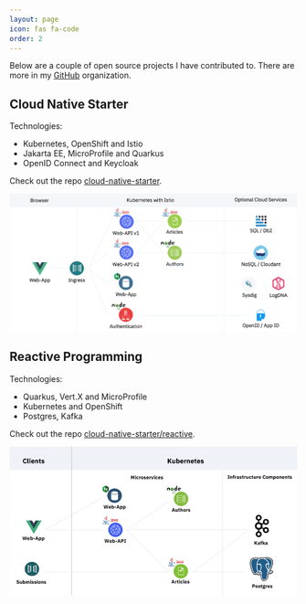 ```yaml
---
layout: page
icon: fas fa-code
order: 2
---
```


Below are a couple of open source projects I have contributed to. There are more in my [GitHub](https://github.com/nheidloff) organization.

## Cloud Native Starter

Technologies:
* Kubernetes, OpenShift and Istio
* Jakarta EE, MicroProfile and Quarkus
* OpenID Connect and Keycloak

Check out the repo [cloud-native-starter](https://github.com/IBM/cloud-native-starter).

![image](/assets/img/cloud-native-starter.png)

## Reactive Programming

Technologies:
* Quarkus, Vert.X and MicroProfile
* Kubernetes and OpenShift
* Postgres, Kafka 

Check out the repo [cloud-native-starter/reactive](https://github.com/IBM/cloud-native-starter/tree/master/reactive).

![image](/assets/img/cloud-native-starter-reactive.png)
